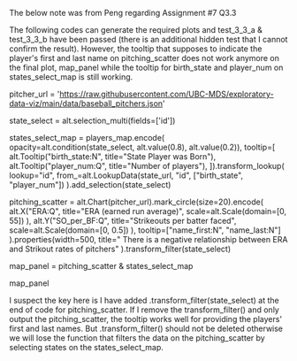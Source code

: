 The below note was from Peng regarding Assignment #7 Q3.3

The following codes can generate the required plots and test_3_3_a & test_3_3_b have been passed (there is an additional hidden test that I cannot confirm the result). However, the tooltip that supposes to indicate the player's first and last name on pitching_scatter does not work anymore on the final plot, map_panel while the tooltip for birth_state and player_num on states_select_map is still working.

pitcher_url = 'https://raw.githubusercontent.com/UBC-MDS/exploratory-data-viz/main/data/baseball_pitchers.json'

state_select = alt.selection_multi(fields=['id'])

states_select_map = players_map.encode(
    opacity=alt.condition(state_select, alt.value(0.8), alt.value(0.2)),
    tooltip=[
        alt.Tooltip("birth_state:N", title="State Player was Born"),
        alt.Tooltip("player_num:Q", title="Number of players"),
    ]).transform_lookup(
    lookup="id",
    from_=alt.LookupData(state_url, "id", ["birth_state", "player_num"])
).add_selection(state_select)

pitching_scatter = alt.Chart(pitcher_url).mark_circle(size=20).encode(
    alt.X("ERA:Q", 
          title="ERA (earned run average)",
          scale=alt.Scale(domain=[0, 55])
         ),
    alt.Y("SO_per_BF:Q", 
          title="Strikeouts per batter faced", 
          scale=alt.Scale(domain=[0, 0.5])
         ),
    tooltip=["name_first:N", "name_last:N"]
).properties(width=500,
             title=" There is a negative relationship between ERA and Strikout rates of pitchers"
            ).transform_filter(state_select)

map_panel =  pitching_scatter & states_select_map

map_panel

I suspect the key here is I have added .transform_filter(state_select) at the end of code for pitching_scatter. If I remove the transform_filter() and only output the pitching_scatter, the tooltip works well for providing the players' first and last names. But .transform_filter() should not be deleted otherwise we will lose the function that filters the data on the pitching_scatter by selecting states on the states_select_map.

